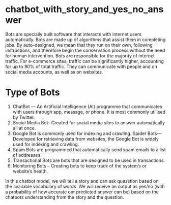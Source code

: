 # chatbot_with_story_and_yes_no_answer

Bots are specially built software that interacts with internet users automatically. Bots are made up of algorithms that assist them in completing jobs. By auto-designed, we mean that they run on their own, following instructions, and therefore begin the conservation process without the need for human intervention. 
Bots are responsible for the majority of internet traffic. For e-commerce sites, traffic can be significantly higher, accounting for up to 90% of total traffic. They can communicate with people and on social media accounts, as well as on websites.

# Type of Bots

1. ChatBot — An Artificial Intelligence (AI) programme that communicates with users through app, message, or phone. It is most commonly utilised by Twitter.
2. Social Media Bot- Created for social media sites to answer automatically all at once.
3. Google Bot is commonly used for indexing and crawling. Spider Bots—Developed for retrieving data from websites, the Google Bot is widely used for indexing and crawling. 
4. Spam Bots are programmed that automatically send spam emails to a list of addresses. 
5. Transactional Bots are bots that are designed to be used in transactions. 
6. Monitoring Bots – Creating bots to keep track of the system’s or website’s health. 

In this chatbot model, we will tell a story and can ask quesstion based on the available vocabulary of words. We will receive an output as yes/no (with a probability of how accurate our predicted answer can be) based on the chatbots understanding from the story and the question.
